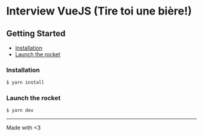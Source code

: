 # Interview VueJS (Tire toi une bière!)

## Getting Started 
- [Installation](#Installation)
- [Launch the rocket](#launch-the-rocket)

### Installation
```bash
$ yarn install 
```

### Launch the rocket 
```bash
$ yarn dev 
```

---- 
Made with <3
